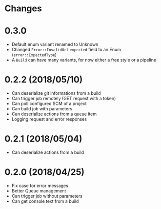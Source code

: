 # Changes

# 0.3.0

* Default enum variant renamed to Unknown
* Changed `Error::InvalidUrl` `expected` field to an Enum (`error::ExpectedType`)
* A `Build` can have many variants, for now either a free style or a pipeline

# 0.2.2 (2018/05/10)

* Can deserialize git informations from a build
* Can trigger job remotely (GET request with a token)
* Can poll configured SCM of a project
* Can build job with parameters
* Can deserialize actions from a queue item
* Logging request and error responses

# 0.2.1 (2018/05/04)

* Can deserialize actions from a build

# 0.2.0 (2018/04/25)

* Fix case for error messages
* Better Queue management
* Can trigger job without parameters
* Can get console text from a build
